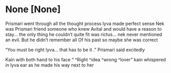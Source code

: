 # None [None]
Prismari went through all the thought process lyva made perfect sense Nek was Prismari friend someone who knew Avital and would have a reason to stay... the only thing he couldn’t quite fit was rictus... nek never mentioned an evil. But he didn’t remember all
Of his past so maybe she was correct 

“You must be right lyva... that has to be it .” Prismari said excitedly

Kain with  both hand to his face “ ^Right ^idea  ^wrong  ^lover” kain whispered in lyva ear as he made his way next to her
